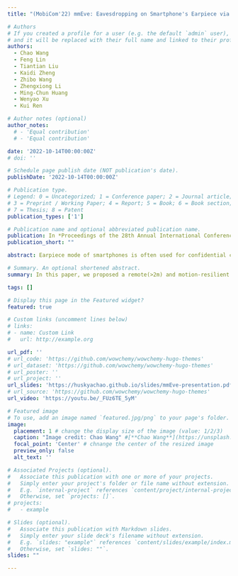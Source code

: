 ```yaml
---
title: "(MobiCom'22) mmEve: Eavesdropping on Smartphone's Earpiece via COTS mmWave Device"

# Authors
# If you created a profile for a user (e.g. the default `admin` user), write the username (folder name) here
# and it will be replaced with their full name and linked to their profile.
authors:
  - Chao Wang
  - Feng Lin
  - Tiantian Liu
  - Kaidi Zheng
  - Zhibo Wang
  - Zhengxiong Li
  - Ming-Chun Huang
  - Wenyao Xu
  - Kui Ren

# Author notes (optional)
author_notes:
  # - 'Equal contribution'
  # - 'Equal contribution'

date: '2022-10-14T00:00:00Z'
# doi: ''

# Schedule page publish date (NOT publication's date).
publishDate: '2022-10-14T00:00:00Z'

# Publication type.
# Legend: 0 = Uncategorized; 1 = Conference paper; 2 = Journal article;
# 3 = Preprint / Working Paper; 4 = Report; 5 = Book; 6 = Book section;
# 7 = Thesis; 8 = Patent
publication_types: ['1']

# Publication name and optional abbreviated publication name.
publication: In *Proceedings of the 28th Annual International Conference on Mobile Computing And Networking*
publication_short: ""

abstract: Earpiece mode of smartphones is often used for confidential communication. In this paper, we proposed a remote(>2m) and motion-resilient attack on smartphone earpiece. We developed an end-to-end eavesdropping system mmEve based on a commercial mmWave sensor to recover speech emitted from smartphone earpiece. The rationale of the attack is based on our observation that, soundwaves emitted from the smartphone's earpiece have a strong correlation with reflected mmWaves from the smartphone's rear. However, we find the recovered speech suffers from the sensor's self-noise and smartphone user's motion which limit attack distance to less than 2m, causing limited threats in real world. We modeled the motion interference under mmWave sensing and proposed a motion-resilient solution by optimizing the fitting function on I/Q plane. To achieve a practical attack with reasonable attack distance, we developed a GAN-based denoising scheme to eliminate the noise pattern of the sensor, which boosted the attack range to 6--8m. We evaluated mmEve with extensive experiments and find 23 different models of smartphones manufactured by Samsung, Huawei, etc. can be compromised by the proposed attack.

# Summary. An optional shortened abstract.
summary: In this paper, we proposed a remote(>2m) and motion-resilient attack on smartphone earpiece. We developed the mmEve system based on COTS mmWave sensors to recover speech emitted from smartphone earpiece.

tags: []

# Display this page in the Featured widget?
featured: true

# Custom links (uncomment lines below)
# links:
# - name: Custom Link
#   url: http://example.org

url_pdf: ''
# url_code: 'https://github.com/wowchemy/wowchemy-hugo-themes'
# url_dataset: 'https://github.com/wowchemy/wowchemy-hugo-themes'
# url_poster: ''
# url_project: ''
url_slides: 'https://huskyachao.github.io/slides/mmEve-presentation.pdf'
# url_source: 'https://github.com/wowchemy/wowchemy-hugo-themes'
url_video: 'https://youtu.be/_FUz6TE_5yM'

# Featured image
# To use, add an image named `featured.jpg/png` to your page's folder.
image:
  placement: 1 # change the display size of the image (value: 1/2/3)
  caption: "Image credit: Chao Wang" #[**Chao Wang**](https://unsplash.com/photos/pLCdAaMFLTE)
  focal_point: 'Center' # chnange the center of the resized image
  preview_only: false
  alt_text: ''

# Associated Projects (optional).
#   Associate this publication with one or more of your projects.
#   Simply enter your project's folder or file name without extension.
#   E.g. `internal-project` references `content/project/internal-project/index.md`.
#   Otherwise, set `projects: []`.
# projects:
#   - example

# Slides (optional).
#   Associate this publication with Markdown slides.
#   Simply enter your slide deck's filename without extension.
#   E.g. `slides: "example"` references `content/slides/example/index.md`.
#   Otherwise, set `slides: ""`.
slides: ""

---
```


<!-- {{% callout note %}}
Click the _Cite_ button above to demo the feature to enable visitors to import publication metadata into their reference management software.
{{% /callout %}}

{{% callout note %}}
Create your slides in Markdown - click the _Slides_ button to check out the example.
{{% /callout %}}

Supplementary notes can be added here, including [code, math, and images](https://wowchemy.com/docs/writing-markdown-latex/). -->
